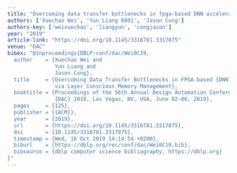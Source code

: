```yaml
---
title: "Overcoming data transfer bottlenecks in fpga-based DNN accelerators via layer conscious memory management"
authors: ['Xuechao Wei', 'Yun Liang 0001', 'Jason Cong']
authors-key: ['weixuechao', 'liangyun', 'congjason']
year: "2019"
article-link: "https://doi.org/10.1145/3316781.3317875"
venue: "DAC"
bibex: "@inproceedings{DBLP:conf/dac/Wei0C19,
  author    = {Xuechao Wei and
               Yun Liang and
               Jason Cong},
  title     = {Overcoming Data Transfer Bottlenecks in FPGA-based {DNN} Accelerators
               via Layer Conscious Memory Management},
  booktitle = {Proceedings of the 56th Annual Design Automation Conference 2019,
               {DAC} 2019, Las Vegas, NV, USA, June 02-06, 2019},
  pages     = {125},
  publisher = {{ACM}},
  year      = {2019},
  url       = {https://doi.org/10.1145/3316781.3317875},
  doi       = {10.1145/3316781.3317875},
  timestamp = {Wed, 16 Oct 2019 14:14:54 +0200},
  biburl    = {https://dblp.org/rec/conf/dac/Wei0C19.bib},
  bibsource = {dblp computer science bibliography, https://dblp.org}
}"
---
```

